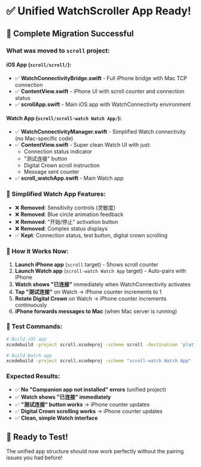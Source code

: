 # ✅ Unified WatchScroller App Ready!

## 🎯 **Complete Migration Successful**

### **What was moved to `scroll` project:**

#### **iOS App (`scroll/scroll/`):**
- ✅ **WatchConnectivityBridge.swift** - Full iPhone bridge with Mac TCP connection
- ✅ **ContentView.swift** - iPhone UI with scroll counter and connection status  
- ✅ **scrollApp.swift** - Main iOS app with WatchConnectivity environment

#### **Watch App (`scroll/scroll-watch Watch App/`):**
- ✅ **WatchConnectivityManager.swift** - Simplified Watch connectivity (no Mac-specific code)
- ✅ **ContentView.swift** - Super clean Watch UI with just:
  - Connection status indicator
  - "测试连接" button 
  - Digital Crown scroll instruction
  - Message sent counter
- ✅ **scroll_watchApp.swift** - Main Watch app

### **📱 Simplified Watch App Features:**
- ❌ **Removed**: Sensitivity controls (灵敏度)
- ❌ **Removed**: Blue circle animation feedback  
- ❌ **Removed**: "开始/停止" activation button
- ❌ **Removed**: Complex status displays
- ✅ **Kept**: Connection status, test button, digital crown scrolling

### **🔧 How it Works Now:**

1. **Launch iPhone app** (`scroll` target) - Shows scroll counter
2. **Launch Watch app** (`scroll-watch Watch App` target) - Auto-pairs with iPhone
3. **Watch shows "已连接"** immediately when WatchConnectivity activates
4. **Tap "测试连接"** on Watch → iPhone counter increments to 1
5. **Rotate Digital Crown** on Watch → iPhone counter increments continuously
6. **iPhone forwards messages to Mac** (when Mac server is running)

### **🎯 Test Commands:**

```bash
# Build iOS app
xcodebuild -project scroll.xcodeproj -scheme scroll -destination 'platform=iOS Simulator,name=iPhone 16' build

# Build Watch app  
xcodebuild -project scroll.xcodeproj -scheme "scroll-watch Watch App" -destination 'platform=watchOS Simulator,name=Apple Watch Series 10 (46mm)' build
```

### **Expected Results:**
- ✅ **No "Companion app not installed" errors** (unified project)
- ✅ **Watch shows "已连接" immediately** 
- ✅ **"测试连接" button works** → iPhone counter updates
- ✅ **Digital Crown scrolling works** → iPhone counter updates  
- ✅ **Clean, simple Watch interface**

## 🎉 **Ready to Test!**

The unified app structure should now work perfectly without the pairing issues you had before!